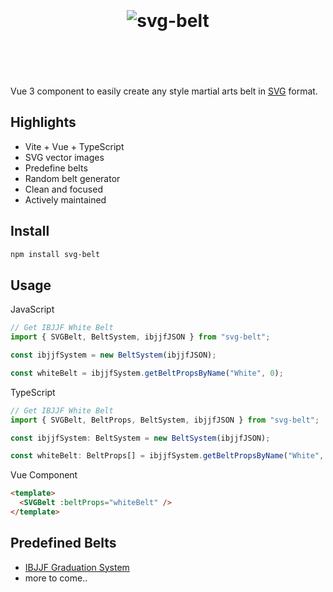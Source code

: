 <h1 align="center">
	<br>
	<br>
  <img src="https://jeffholst.github.io/svg-belt-demo/svg-belt-logo.svg" alt="svg-belt">
	<br>
	<br>
	<br>
</h1>

Vue 3 component to easily create any style martial arts belt in [SVG](https://en.wikipedia.org/wiki/SVG) format.

## Highlights

- Vite + Vue + TypeScript
- SVG vector images
- Predefine belts
- Random belt generator
- Clean and focused
- Actively maintained

## Install

```sh
npm install svg-belt
```

## Usage

JavaScript

```js
// Get IBJJF White Belt
import { SVGBelt, BeltSystem, ibjjfJSON } from "svg-belt";

const ibjjfSystem = new BeltSystem(ibjjfJSON);

const whiteBelt = ibjjfSystem.getBeltPropsByName("White", 0);
```

TypeScript

```ts
// Get IBJJF White Belt
import { SVGBelt, BeltProps, BeltSystem, ibjjfJSON } from "svg-belt";

const ibjjfSystem: BeltSystem = new BeltSystem(ibjjfJSON);

const whiteBelt: BeltProps[] = ibjjfSystem.getBeltPropsByName("White", 0);
```

Vue Component

```html
<template>
  <SVGBelt :beltProps="whiteBelt" />
</template>
```

## Predefined Belts

- [IBJJF Graduation System](https://ibjjf.com/graduation-system)
- more to come..

